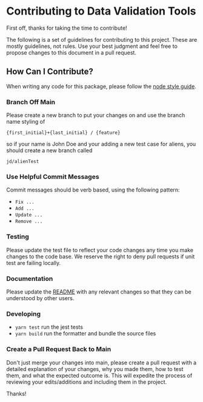 # Contributing to Data Validation Tools

First off, thanks for taking the time to contribute!

The following is a set of guidelines for contributing to this project. These are mostly guidelines, not rules. Use your best judgment and feel free to propose changes to this document in a pull request.

## How Can I Contribute?

When writing any code for this package, please follow the [node style guide](https://github.com/felixge/node-style-guide).

### Branch Off Main

Please create a new branch to put your changes on and use the branch name styling of

`{first_initial}+{last_initial} / {feature}`

so if your name is John Doe and your adding a new test case for aliens, you should create a new branch called

`jd/alienTest`

### Use Helpful Commit Messages

Commit messages should be verb based, using the following pattern:

-   `Fix ...`
-   `Add ...`
-   `Update ...`
-   `Remove ...`

### Testing

Please update the test file to reflect your code changes any time you make changes to the code base. We reserve the right to deny pull requests if unit test are failing locally.

### Documentation

Please update the [README](README.md) with any relevant changes so that they can be understood by other users.

### Developing

-   `yarn test` run the jest tests
-   `yarn build` run the formatter and bundle the source files

### Create a Pull Request Back to Main

Don't just merge your changes into main, please create a pull request with a detailed explanation of your changes, why you made them, how to test them, and what the expected outcome is. This will expedite the process of reviewing your edits/additions and including them in the project.

Thanks!
